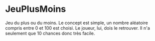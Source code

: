 # JeuPlusMoins
Jeu du plus ou du moins. Le concept est simple, un nombre aléatoire compris entre 0 et 100 est choisi. Le joueur, lui, dois le retrouver. Il n'a seulement que 10 chances donc très facile.
